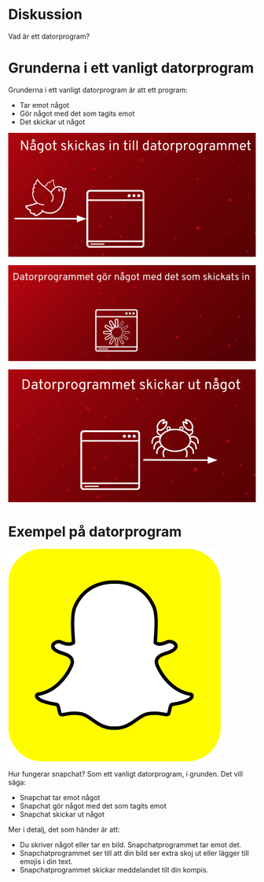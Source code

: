 # Diskussion
Vad är ett datorprogram?

# Grunderna i ett vanligt datorprogram

Grunderna i ett vanligt datorprogram är att ett program:
* Tar emot något
* Gör något med det som tagits emot
* Det skickar ut något

![Det här kan hända](bilder/taremot.png)

![Det här kan hända](bilder/gornagot.png)

![Det här kan hända](bilder/skickarnagot.png)

# Exempel på datorprogram

![Snapchat](bilder/snap-ghost-yellow.png)

Hur fungerar snapchat? Som ett vanligt datorprogram, i grunden. Det vill säga:
* Snapchat tar emot något
* Snapchat gör något med det som tagits emot
* Snapchat skickar ut något

Mer i detalj, det som händer är att:
* Du skriver något eller tar en bild. Snapchatprogrammet tar emot det.
* Snapchatprogrammet ser till att din bild ser extra skoj ut eller lägger till emojis i din text.
* Snapchatprogrammet skickar meddelandet till din kompis.


